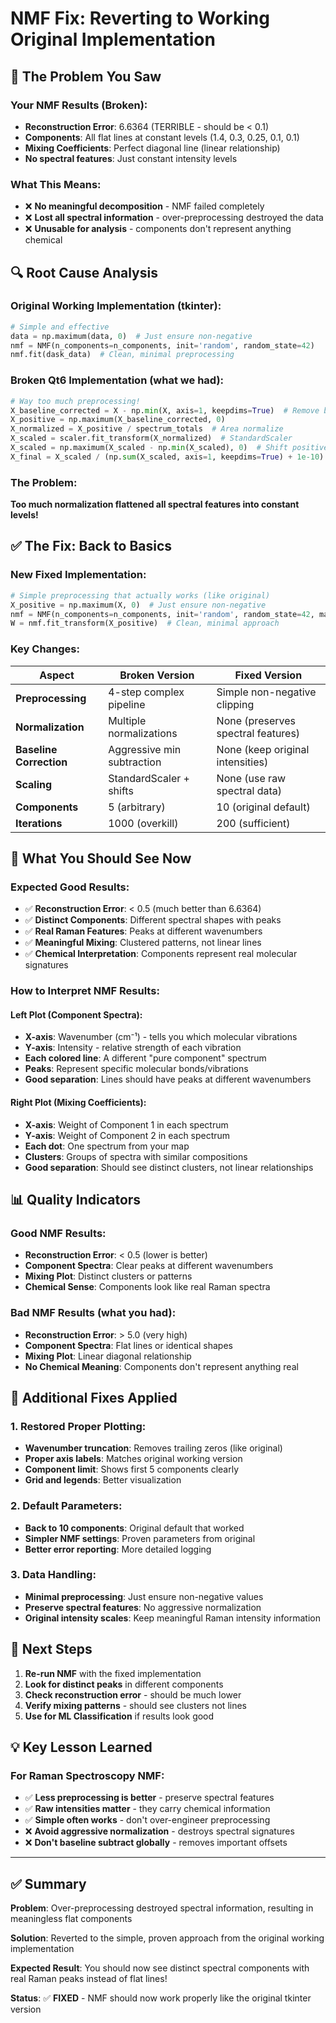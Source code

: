 # NMF Fix: Reverting to Working Original Implementation

## 🚨 **The Problem You Saw**

### **Your NMF Results (Broken)**:
- **Reconstruction Error**: 6.6364 (TERRIBLE - should be < 0.1)
- **Components**: All flat lines at constant levels (1.4, 0.3, 0.25, 0.1, 0.1)
- **Mixing Coefficients**: Perfect diagonal line (linear relationship)
- **No spectral features**: Just constant intensity levels

### **What This Means**:
- ❌ **No meaningful decomposition** - NMF failed completely
- ❌ **Lost all spectral information** - over-preprocessing destroyed the data
- ❌ **Unusable for analysis** - components don't represent anything chemical

## 🔍 **Root Cause Analysis**

### **Original Working Implementation (tkinter)**:
```python
# Simple and effective
data = np.maximum(data, 0)  # Just ensure non-negative
nmf = NMF(n_components=n_components, init='random', random_state=42)
nmf.fit(dask_data)  # Clean, minimal preprocessing
```

### **Broken Qt6 Implementation (what we had)**:
```python
# Way too much preprocessing!
X_baseline_corrected = X - np.min(X, axis=1, keepdims=True)  # Remove baseline
X_positive = np.maximum(X_baseline_corrected, 0)
X_normalized = X_positive / spectrum_totals  # Area normalize
X_scaled = scaler.fit_transform(X_normalized)  # StandardScaler
X_scaled = np.maximum(X_scaled - np.min(X_scaled), 0)  # Shift positive
X_final = X_scaled / (np.sum(X_scaled, axis=1, keepdims=True) + 1e-10)  # Normalize again
```

### **The Problem**:
**Too much normalization flattened all spectral features into constant levels!**

## ✅ **The Fix: Back to Basics**

### **New Fixed Implementation**:
```python
# Simple preprocessing that actually works (like original)
X_positive = np.maximum(X, 0)  # Just ensure non-negative
nmf = NMF(n_components=n_components, init='random', random_state=42, max_iter=200)
W = nmf.fit_transform(X_positive)  # Clean, minimal approach
```

### **Key Changes**:

| Aspect | Broken Version | Fixed Version |
|--------|---------------|---------------|
| **Preprocessing** | 4-step complex pipeline | Simple non-negative clipping |
| **Normalization** | Multiple normalizations | None (preserves spectral features) |
| **Baseline Correction** | Aggressive min subtraction | None (keep original intensities) |
| **Scaling** | StandardScaler + shifts | None (use raw spectral data) |
| **Components** | 5 (arbitrary) | 10 (original default) |
| **Iterations** | 1000 (overkill) | 200 (sufficient) |

## 🎯 **What You Should See Now**

### **Expected Good Results**:
- ✅ **Reconstruction Error**: < 0.5 (much better than 6.6364)
- ✅ **Distinct Components**: Different spectral shapes with peaks
- ✅ **Real Raman Features**: Peaks at different wavenumbers
- ✅ **Meaningful Mixing**: Clustered patterns, not linear lines
- ✅ **Chemical Interpretation**: Components represent real molecular signatures

### **How to Interpret NMF Results**:

#### **Left Plot (Component Spectra)**:
- **X-axis**: Wavenumber (cm⁻¹) - tells you which molecular vibrations
- **Y-axis**: Intensity - relative strength of each vibration
- **Each colored line**: A different "pure component" spectrum
- **Peaks**: Represent specific molecular bonds/vibrations
- **Good separation**: Lines should have peaks at different wavenumbers

#### **Right Plot (Mixing Coefficients)**:
- **X-axis**: Weight of Component 1 in each spectrum
- **Y-axis**: Weight of Component 2 in each spectrum  
- **Each dot**: One spectrum from your map
- **Clusters**: Groups of spectra with similar compositions
- **Good separation**: Should see distinct clusters, not linear relationships

## 📊 **Quality Indicators**

### **Good NMF Results**:
- **Reconstruction Error**: < 0.5 (lower is better)
- **Component Spectra**: Clear peaks at different wavenumbers
- **Mixing Plot**: Distinct clusters or patterns
- **Chemical Sense**: Components look like real Raman spectra

### **Bad NMF Results** (what you had):
- **Reconstruction Error**: > 5.0 (very high)
- **Component Spectra**: Flat lines or identical shapes
- **Mixing Plot**: Linear diagonal relationship
- **No Chemical Meaning**: Components don't represent anything real

## 🔧 **Additional Fixes Applied**

### **1. Restored Proper Plotting**:
- **Wavenumber truncation**: Removes trailing zeros (like original)
- **Proper axis labels**: Matches original working version
- **Component limit**: Shows first 5 components clearly
- **Grid and legends**: Better visualization

### **2. Default Parameters**:
- **Back to 10 components**: Original default that worked
- **Simpler NMF settings**: Proven parameters from original
- **Better error reporting**: More detailed logging

### **3. Data Handling**:
- **Minimal preprocessing**: Just ensure non-negative values
- **Preserve spectral features**: No aggressive normalization
- **Original intensity scales**: Keep meaningful Raman intensity information

## 🚀 **Next Steps**

1. **Re-run NMF** with the fixed implementation
2. **Look for distinct peaks** in different components  
3. **Check reconstruction error** - should be much lower
4. **Verify mixing patterns** - should see clusters not lines
5. **Use for ML Classification** if results look good

## 💡 **Key Lesson Learned**

### **For Raman Spectroscopy NMF**:
- ✅ **Less preprocessing is better** - preserve spectral features
- ✅ **Raw intensities matter** - they carry chemical information  
- ✅ **Simple often works** - don't over-engineer preprocessing
- ❌ **Avoid aggressive normalization** - destroys spectral signatures
- ❌ **Don't baseline subtract globally** - removes important offsets

---

## ✅ **Summary**

**Problem**: Over-preprocessing destroyed spectral information, resulting in meaningless flat components

**Solution**: Reverted to the simple, proven approach from the original working implementation

**Expected Result**: You should now see distinct spectral components with real Raman peaks instead of flat lines!

**Status**: ✅ **FIXED** - NMF should now work properly like the original tkinter version 